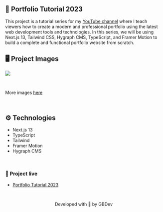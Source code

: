 ## 💚 Portfolio Tutorial 2023

This project is a tutorial series for my [YouTube channel](https://www.youtube.com/@GBDev) where I teach viewers how to create a modern and professional portfolio using the latest web development tools and technologies. In this series, we will be using Next.js 13, Tailwind CSS, Hygraph CMS, TypeScript, and Framer Motion to build a complete and functional portfolio website from scratch.

## 🖥 Project Images
<img src="https://github.com/GBDev13/portfolio-tutorial-2023/assets/71772559/bbc5f1ac-bbd6-45a7-abfe-fa94f7bc495d" align="center" />

&nbsp;

More images [here](https://www.gbdev.me/projects/portfolio-tutorial-2023)

&nbsp;

## ⚙️ Technologies

* Next.js 13
* TypeScript
* Tailwind
* Framer Motion
* Hygraph CMS

&nbsp;

### 🔗 Project live
* [Portfolio Tutorial 2023](https://portfolio-tutorial-2023.vercel.app/)

&nbsp;

<p align="center">Developed with 💙 by GBDev</p>
